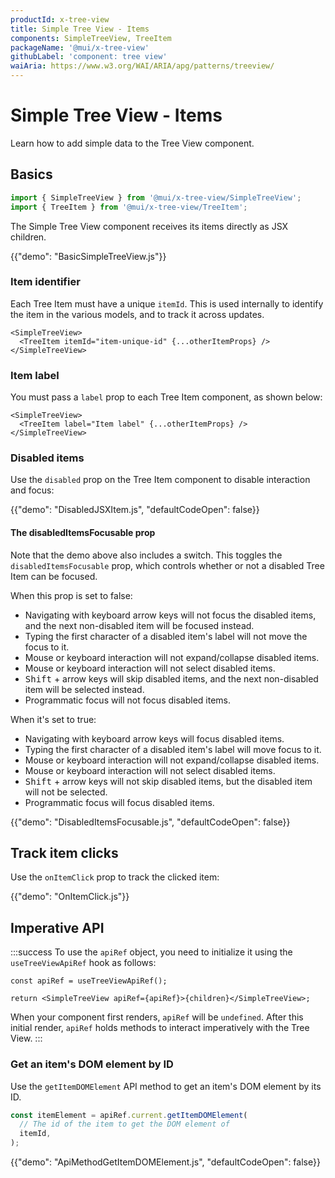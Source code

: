 ```yaml
---
productId: x-tree-view
title: Simple Tree View - Items
components: SimpleTreeView, TreeItem
packageName: '@mui/x-tree-view'
githubLabel: 'component: tree view'
waiAria: https://www.w3.org/WAI/ARIA/apg/patterns/treeview/
---
```


# Simple Tree View - Items

<p class="description">Learn how to add simple data to the Tree View component.</p>

## Basics

```jsx
import { SimpleTreeView } from '@mui/x-tree-view/SimpleTreeView';
import { TreeItem } from '@mui/x-tree-view/TreeItem';
```

The Simple Tree View component receives its items directly as JSX children.

{{"demo": "BasicSimpleTreeView.js"}}

### Item identifier

Each Tree Item must have a unique `itemId`.
This is used internally to identify the item in the various models, and to track it across updates.

```tsx
<SimpleTreeView>
  <TreeItem itemId="item-unique-id" {...otherItemProps} />
</SimpleTreeView>
```

### Item label

You must pass a `label` prop to each Tree Item component, as shown below:

```tsx
<SimpleTreeView>
  <TreeItem label="Item label" {...otherItemProps} />
</SimpleTreeView>
```

### Disabled items

Use the `disabled` prop on the Tree Item component to disable interaction and focus:

{{"demo": "DisabledJSXItem.js", "defaultCodeOpen": false}}

#### The disabledItemsFocusable prop

Note that the demo above also includes a switch.
This toggles the `disabledItemsFocusable` prop, which controls whether or not a disabled Tree Item can be focused.

When this prop is set to false:

- Navigating with keyboard arrow keys will not focus the disabled items, and the next non-disabled item will be focused instead.
- Typing the first character of a disabled item's label will not move the focus to it.
- Mouse or keyboard interaction will not expand/collapse disabled items.
- Mouse or keyboard interaction will not select disabled items.
- <kbd class="key">Shift</kbd> + arrow keys will skip disabled items, and the next non-disabled item will be selected instead.
- Programmatic focus will not focus disabled items.

When it's set to true:

- Navigating with keyboard arrow keys will focus disabled items.
- Typing the first character of a disabled item's label will move focus to it.
- Mouse or keyboard interaction will not expand/collapse disabled items.
- Mouse or keyboard interaction will not select disabled items.
- <kbd class="key">Shift</kbd> + arrow keys will not skip disabled items, but the disabled item will not be selected.
- Programmatic focus will focus disabled items.

{{"demo": "DisabledItemsFocusable.js", "defaultCodeOpen": false}}

## Track item clicks

Use the `onItemClick` prop to track the clicked item:

{{"demo": "OnItemClick.js"}}

## Imperative API

:::success
To use the `apiRef` object, you need to initialize it using the `useTreeViewApiRef` hook as follows:

```tsx
const apiRef = useTreeViewApiRef();

return <SimpleTreeView apiRef={apiRef}>{children}</SimpleTreeView>;
```

When your component first renders, `apiRef` will be `undefined`.
After this initial render, `apiRef` holds methods to interact imperatively with the Tree View.
:::

### Get an item's DOM element by ID

Use the `getItemDOMElement` API method to get an item's DOM element by its ID.

```ts
const itemElement = apiRef.current.getItemDOMElement(
  // The id of the item to get the DOM element of
  itemId,
);
```

{{"demo": "ApiMethodGetItemDOMElement.js", "defaultCodeOpen": false}}
